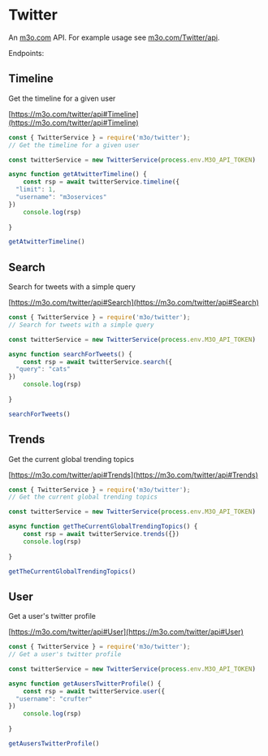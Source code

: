 # Twitter

An [m3o.com](https://m3o.com) API. For example usage see [m3o.com/Twitter/api](https://m3o.com/Twitter/api).

Endpoints:

## Timeline

Get the timeline for a given user


[https://m3o.com/twitter/api#Timeline](https://m3o.com/twitter/api#Timeline)

```js
const { TwitterService } = require('m3o/twitter');
// Get the timeline for a given user

const twitterService = new TwitterService(process.env.M3O_API_TOKEN)

async function getAtwitterTimeline() {
	const rsp = await twitterService.timeline({
  "limit": 1,
  "username": "m3oservices"
})
	console.log(rsp)
	
}

getAtwitterTimeline()
```
## Search

Search for tweets with a simple query


[https://m3o.com/twitter/api#Search](https://m3o.com/twitter/api#Search)

```js
const { TwitterService } = require('m3o/twitter');
// Search for tweets with a simple query

const twitterService = new TwitterService(process.env.M3O_API_TOKEN)

async function searchForTweets() {
	const rsp = await twitterService.search({
  "query": "cats"
})
	console.log(rsp)
	
}

searchForTweets()
```
## Trends

Get the current global trending topics


[https://m3o.com/twitter/api#Trends](https://m3o.com/twitter/api#Trends)

```js
const { TwitterService } = require('m3o/twitter');
// Get the current global trending topics

const twitterService = new TwitterService(process.env.M3O_API_TOKEN)

async function getTheCurrentGlobalTrendingTopics() {
	const rsp = await twitterService.trends({})
	console.log(rsp)
	
}

getTheCurrentGlobalTrendingTopics()
```
## User

Get a user's twitter profile


[https://m3o.com/twitter/api#User](https://m3o.com/twitter/api#User)

```js
const { TwitterService } = require('m3o/twitter');
// Get a user's twitter profile

const twitterService = new TwitterService(process.env.M3O_API_TOKEN)

async function getAusersTwitterProfile() {
	const rsp = await twitterService.user({
  "username": "crufter"
})
	console.log(rsp)
	
}

getAusersTwitterProfile()
```
